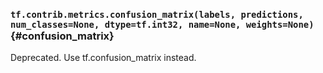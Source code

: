 ### `tf.contrib.metrics.confusion_matrix(labels, predictions, num_classes=None, dtype=tf.int32, name=None, weights=None)` {#confusion_matrix}

Deprecated. Use tf.confusion_matrix instead.

